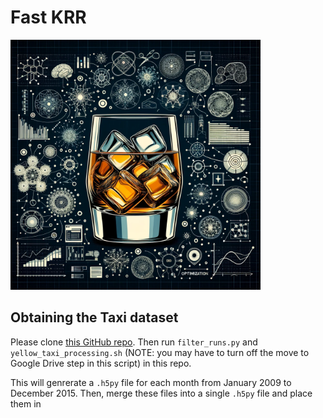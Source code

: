 # Fast KRR

<img src="logo.webp" width="400" height="400" alt="SKOTCH Logo">

## Obtaining the Taxi dataset

Please clone [this GitHub repo](https://anonymous.4open.science/r/nyc-taxi-data). Then run `filter_runs.py` and `yellow_taxi_processing.sh` (NOTE: you may have to turn off the move to Google Drive step in this script) in this repo.

This will genrerate a `.h5py` file for each month from January 2009 to December 2015. Then, merge these files into a single `.h5py` file and place them in 
